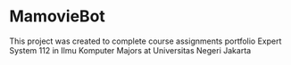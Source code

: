 # MamovieBot
This project was created to complete course assignments portfolio Expert System 112 in Ilmu Komputer Majors at Universitas Negeri Jakarta
